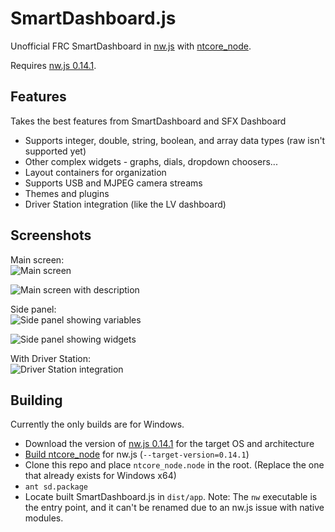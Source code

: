 # SmartDashboard.js #

Unofficial FRC SmartDashboard in [nw.js](http://nwjs.io/) with [ntcore_node](https://github.com/erikuhlmann/ntcore_node).

Requires [nw.js 0.14.1](http://nwjs.io/blog/v0.14.1/).

## Features ##

Takes the best features from SmartDashboard and SFX Dashboard

- Supports integer, double, string, boolean, and array data types (raw isn't supported yet)
- Other complex widgets - graphs, dials, dropdown choosers... 
- Layout containers for organization
- Supports USB and MJPEG camera streams
- Themes and plugins
- Driver Station integration (like the LV dashboard)

## Screenshots ##

Main screen:  
![Main screen](http://i.imgur.com/11xEFOJ.png)

![Main screen with description](http://i.imgur.com/6qCL6Lt.png)

Side panel:  
![Side panel showing variables](http://i.imgur.com/DtzNiVJ.png)

![Side panel showing widgets](http://i.imgur.com/QoSETfl.png)

With Driver Station:  
![Driver Station integration](http://i.imgur.com/6az3pSL.png)

## Building ##

Currently the only builds are for Windows.

- Download the version of [nw.js 0.14.1](http://nwjs.io/blog/v0.14.1/) for the target OS and architecture
- [Build ntcore_node](https://github.com/erikuhlmann/ntcore_node#building) for nw.js (`--target-version=0.14.1`)
- Clone this repo and place `ntcore_node.node` in the root. (Replace the one that already exists for Windows x64)
- `ant sd.package`
- Locate built SmartDashboard.js in `dist/app`. Note: The `nw` executable is the entry point, and it can't be renamed due to an nw.js issue with native modules.